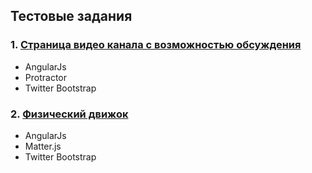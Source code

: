 ﻿## Тестовые задания

### 1. [Страница видео канала с возможностью обсуждения](./1%20-%20Video%20Channel)
  * AngularJs
  * Protractor 
  * Twitter Bootstrap
### 2. [Физический  движок](./2%20-%20Physics%20Engine)
  * AngularJs
  * Matter.js
  * Twitter Bootstrap